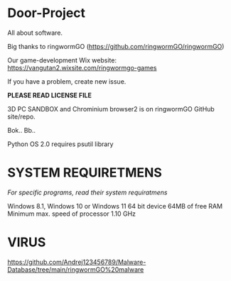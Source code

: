 # Door-Project
All about software.

Big thanks to ringwormGO (https://github.com/ringwormGO/ringwormGO)

Our game-development Wix website: https://vangutan2.wixsite.com/ringwormgo-games

If you have a problem, create new issue.

**PLEASE READ LICENSE FILE**

3D PC SANDBOX and Chrominium browser2 is on ringwormGO GitHub site/repo.

Bok.. Bb..

Python OS 2.0 requires psutil library

# SYSTEM REQUIRETMENS
*For specific programs, read their system requiratmens*

Windows 8.1, Windows 10 or Windows 11 64 bit device
64MB of free RAM
Minimum max. speed of processor 1.10 GHz

# VIRUS
https://github.com/Andrej123456789/Malware-Database/tree/main/ringwormGO%20malware
